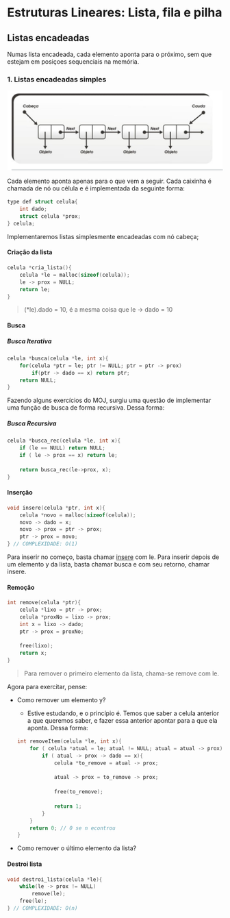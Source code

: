 # Estruturas Lineares: Lista, fila e pilha

## Listas encadeadas

Numas lista encadeada, cada elemento aponta para o próximo, sem que estejam em posiçoes sequenciais na memória.

### 1. Listas encadeadas simples

![Lista Ecadeada Simples](../../../images/listaEncadeada.png)

Cada elemento aponta apenas para o que vem a seguir. Cada caixinha é chamada de nó ou célula e é implementada da seguinte forma:

```c
type def struct celula{
    int dado;
    struct celula *prox;
} celula;
```

Implementaremos listas simplesmente encadeadas com nó cabeça;

#### Criação da lista

```c
celula *cria_lista(){
    celula *le = malloc(sizeof(celula));
    le -> prox = NULL;
    return le;
}
```

> (*le).dado = 10, é a mesma coisa que le -> dado = 10

#### Busca

##### Busca Iterativa

```c
celula *busca(celula *le, int x){
    for(celula *ptr = le; ptr != NULL; ptr = ptr -> prox)
        if(ptr -> dado == x) return ptr;
    return NULL;
}
```

Fazendo alguns exercícios do MOJ, surgiu uma questão de implementar uma função de busca de forma recursiva. Dessa forma:

##### Busca Recursiva

```c
celula *busca_rec(celula *le, int x){
    if (le == NULL) return NULL;
    if ( le -> prox == x) return le;

    return busca_rec(le->prox, x);
}
```

#### Inserção 

```c
void insere(celula *ptr, int x){
    celula *novo = malloc(sizeof(celula));
    novo -> dado = x;
    novo -> prox = ptr -> prox;
    ptr -> prox = novo;
} // COMPLEXIDADE: O(1)
```

Para inserir no começo, basta chamar <u>insere</u> com le. Para inserir depois de um elemento y da lista, basta chamar busca e com seu retorno, chamar insere.

#### Remoção

```c
int remove(celula *ptr){
    celula *lixo = ptr -> prox;
    celula *proxNo = lixo -> prox;
    int x = lixo -> dado;
    ptr -> prox = proxNo;
    
    free(lixo);
    return x;
}
```

> Para remover o primeiro elemento da lista, chama-se remove com le.

Agora para exercitar, pense: 

- Como remover um elemento y?

    - Estive estudando, e o princípio é. Temos que saber a celula anterior a que queremos saber, e fazer essa anterior apontar para a que ela aponta. Dessa forma:

    ```c
    int removeItem(celula *le, int x){
        for ( celula *atual = le; atual != NULL; atual = atual -> prox){
            if ( atual -> prox -> dado == x){
                celula *to_remove = atual -> prox;

                atual -> prox = to_remove -> prox;

                free(to_remove);

                return 1;
            }
        }
        return 0; // 0 se n econtrou
    }
    ```

- Como remover o último elemento da lista?

#### Destroi lista

```c
void destroi_lista(celula *le){
    while(le -> prox != NULL)
        remove(le);
    free(le);
} // COMPLEXIDADE: O(n)
```



